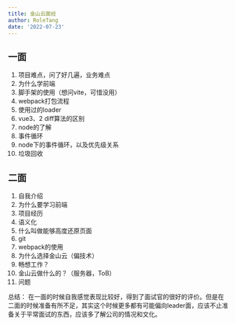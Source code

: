 ```yaml
---
title: 金山云面经
author: RoleTang
date: '2022-07-23'
---
```


## 一面
1. 项目难点，问了好几遍，业务难点
2. 为什么学前端
3. 脚手架的使用（想问vite，可惜没用）
4. webpack打包流程
5. 使用过的loader
6. vue3、2 diff算法的区别
7. node的了解
8. 事件循环
9. node下的事件循环，以及优先级关系
10. 垃圾回收

## 二面
1. 自我介绍
2. 为什么要学习前端
3. 项目经历
4. 语义化
5. 什么叫做能够高度还原页面
6. git
7. webpack的使用
8. 为什么选择金山云（偏技术）
9. 畅想工作？
10. 金山云做什么的？（服务器，ToB）
11. 问题

总结：
在一面的时候自我感觉表现比较好，得到了面试官的很好的评价。但是在二面的时候准备有所不足，其实这个时候更多都有可能偏向leader面，应该不止准备关于平常面试的东西，应该多了解公司的情况和文化。